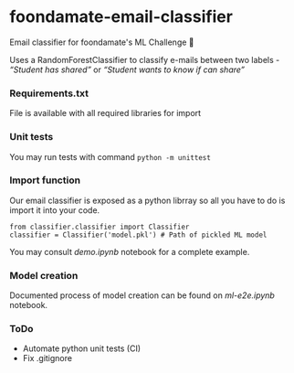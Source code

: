 # foondamate-email-classifier
Email classifier for foondamate's ML Challenge 🚀

Uses a RandomForestClassifier to classify e-mails between two labels -  _“Student has shared”_ or _“Student wants to know if can share”_

### Requirements.txt
File is available with all required libraries for import

### Unit tests
You may run tests with command ```python -m unittest```

### Import function

Our email classifier is exposed as a python librray so all you have to do is import it into your code.

```
from classifier.classifier import Classifier
classifier = Classifier('model.pkl') # Path of pickled ML model
```
You may consult _demo.ipynb_ notebook for a complete example.

### Model creation

Documented process of model creation can be found on _ml-e2e.ipynb_ notebook.

### ToDo
- Automate python unit tests (CI)
- Fix .gitignore
